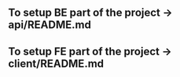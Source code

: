 ## To setup BE part of the project -> api/README.md

## To setup FE part of the project -> client/README.md

